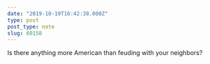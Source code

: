 ```yaml
---
date: "2019-10-19T16:42:38.000Z"
type: post 
post_type: note
slug: 60158
---
```

Is there anything more American than feuding with your neighbors?
